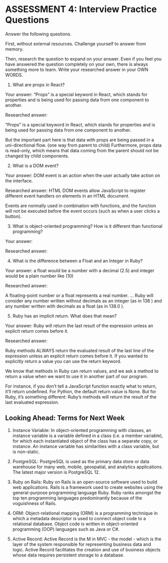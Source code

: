 # ASSESSMENT 4: Interview Practice Questions
 Answer the following questions.

First, without external resources. Challenge yourself to answer from memory.

Then, research the question to expand on your answer. Even if you feel you have answered the question completely on your own, there is always something more to learn. Write your researched answer in your OWN WORDS.  

1. What are props in React?

  Your answer: “Props” is a special keyword in React, which stands for properties and is being used for passing data from one component to another.

  Researched answer:

“Props” is a special keyword in React, which stands for properties and is being used for passing data from one component to another.

But the important part here is that data with props are being passed in a uni-directional flow. (one way from parent to child)
Furthermore, props data is read-only, which means that data coming from the parent should not be changed by child components.




2. What is a DOM event?

  Your answer: DOM event is an action when the user actually take action on the interface.

  Researched answer: HTML DOM events allow JavaScript to register different event handlers on elements in an HTML document.

Events are normally used in combination with functions, and the function will not be executed before the event occurs (such as when a user clicks a button).



3. What is object-oriented programming? How is it different than functional programming?

  Your answer:

  Researched answer:



4. What is the difference between a Float and an Integer in Ruby?

  Your answer:   a float would be a number with a decimal (2.5) and integer would be a plain number like (10)

  Researched answer:

  A floating-point number or a float represents a real number. ... Ruby will consider any number written without decimals as an integer (as in 138 ) and any number written with decimals as a float (as in 138.0 ).



5. Ruby has an implicit return. What does that mean?

  Your answer:  Ruby will return the last result of the expression unless an explicit return comes before it.

  Researched answer:

Ruby methods ALWAYS return the evaluated result of the last line of the expression unless an explicit return comes before it. If you wanted to explicitly return a value you can use the return keyword.

We know that methods in Ruby can return values, and we ask a method to return a value when we want to use it in another part of our program.

For instance, if you don’t tell a JavaScript function exactly what to return, it’ll return undefined. For Python, the default return value is None. But for Ruby, it’s something different: Ruby’s methods will return the result of the last evaluated expression.


## Looking Ahead: Terms for Next Week

1. Instance Variable: In object-oriented programming with classes, an instance variable is a variable defined in a class (i.e. a member variable), for which each instantiated object of the class has a separate copy, or instance. An instance variable has similarities with a class variable, but is non-static.

2. PostgreSQL: PostgreSQL is used as the primary data store or data warehouse for many web, mobile, geospatial, and analytics applications. The latest major version is PostgreSQL 12.

3. Ruby on Rails: Ruby on Rails is an open-source software used to build web applications. Rails is a framework used to create websites using the general-purpose programming language Ruby. Ruby ranks amongst the top ten programming languages predominantly because of the voguishness of Rails.

4. ORM: Object-relational mapping (ORM) is a programming technique in which a metadata descriptor is used to connect object code to a relational database. Object code is written in object-oriented programming (OOP) languages such as Java or C#.

5. Active Record: Active Record is the M in MVC - the model - which is the layer of the system responsible for representing business data and logic. Active Record facilitates the creation and use of business objects whose data requires persistent storage to a database.
